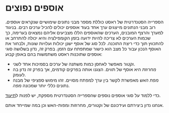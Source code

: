 # אוספים נפוצים

הספרייה הסטנדרטית של ראסט כוללת מספר מבני נתונים שימושיים שנקראים *אוספים*. רוב מבני הנתונים מייצגים ערך אחד בעוד אוספים יכולים להכיל ערכים רבים. בניגוד למערך והרצף המובנים, הערכים שהאוספים הללו מצביעים אליהם נמצאים בערימה, כך שכמות הערכים לא צריכה להיות ידועה בזמן הקומפילציה והיא יכולה להתרחב או להתכווץ תוך כדי ריצת התוכנה. לכל סוג של אוסף ישנן יכולות ועלויות שונות, ולבחור את האוסף הנכון עבור כל מצב הוא כישור שמתפתח עם הזמן. בפרק זה, נדון בשלושה סוגי אוספים שתוכנות ראסט משתמשות בהם באופן קבוע:

* *וקטור* מאפשר לאחסן כמות משתנה של ערכים בסמיכות אחד לשני.
* *מחרוזת* היא אוסף של תווים. הצגנו אותה בפרקים קודמים, אך בפרק זה נדון בה לעומק.
* *מפת האש* מאפשרת לקשר בין ערך למפתח מסויים. זהו מימוש ספציפי של מבנה נתונים כללי יותר שמכונה *מפה*.

כדי ללמוד על סוגי אוספים נוספים שהספרייה הסטנדרטית מספקת, יש לפנות ל[תיעוד][collections].

אנחנו נדון ביצירתם ועידכונם של וקטורים, מחרוזות ומפות-האש וכן במה שמייחד אותם.

[collections]: ../std/collections/index.html
